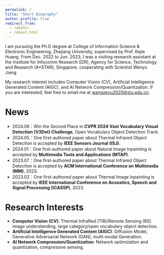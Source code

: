 ```yaml
---
permalink: /
title: "Short Biography"
author_profile: true
redirect_from: 
  - /about/
  - /about.html
---
```


I am pursuing the Ph.D degree at College of Information Science & Electronic Engineering, Zhejiang University, supervised by Prof. Kejie Huang. From Dec. 2022 to Jun. 2023, I was a visiting research assistant at the Institute for Infocomm Research (I2R), Agency for Science, Technology and Research (A*STAR), Singapore, cooperating with Scientist Wenyu Jiang.

My research interest includes Computer Vision (CV), Artificial Intelligence Generated Content (AIGC), and AI Network Compression/Quantization. If you are interested, feel free to email me at wangzeyu2020@zju.edu.cn.

News
======
- 2024.06：Win the Second Place in __CVPR 2024 Vast Vocabulary Visual Detection (V3Det) Challenge__, Open Vocabulary Object Detection Track.
- 2024.05：One first-authored paper about Thermal Infrared Object Detection is accepted by __IEEE Sensors Journal (ISJ)__.
- 2024.01：One first-authored paper about Natural Image Inpainting is accepted by __Multimedia Tools and Applications (MTAP)__.
- 2023.07：One first-authored paper about Thermal Infrared Object Detection is accepted by __ACM International Conference on Multimedia (MM)__, 2023.
- 2023.02：One first-authored paper about Thermal Image Inpainting is accepted by __IEEE International Conference on Acoustics, Speech and Signal Processing (ICASSP)__, 2023.

Research Interests
======
- __Computer Vision (CV)__: Thermal InfraRed (TIR)/Remote Sensing (RS) image understanding, large category/open vocabulary object detection.
- __Artificial Intelligence Generated Content (AIGC)__: Diffusion Model, Generative Adversarial Network (GAN), multi-modal Generation.
- __AI Network Compression/Quantization__: Network optimization and quantization, compressive sensing.
